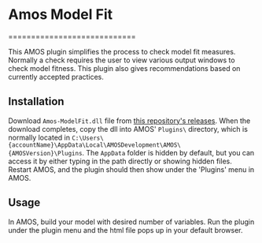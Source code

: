 # Amos Model Fit
============================

This AMOS plugin simplifies the process to check model fit measures. Normally a check requires the user to view various output windows to check model fitness. This plugin also gives recommendations based on currently accepted practices.

Installation
------------
Download `Amos-ModelFit.dll` file from [this repository's releases](https://github.com/john-lim/Amos-MasterValidity/blob/master/Amos-ModelFit/obj/Debug/Amos-ModelFit.dll).
When the download completes, copy the dll into AMOS' `Plugins\` directory, which is normally located in 
`C:\Users\{accountName}\AppData\Local\AMOSDevelopment\AMOS\{AMOSVersion}\Plugins`. The `AppData` folder is hidden by default, but you can access it by either typing in the path directly or showing hidden files.
Restart AMOS, and the plugin should then show under the 'Plugins' menu in AMOS.

Usage
-----
In AMOS, build your model with desired number of variables. Run the plugin under the plugin menu and the html file pops up in your default browser.
